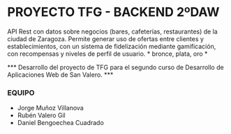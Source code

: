 # PROYECTO TFG - BACKEND 2ºDAW #

API Rest con datos sobre negocios (bares, cafeterías, restaurantes) de la ciudad de Zaragoza. Permite generar uso de ofertas entre clientes y establecimientos, con un sistema de fidelización mediante gamificación, con recompensas y niveles de perfil de usuario. * bronce, plata, oro * 

*** Desarrollo del proyecto de TFG para el segundo curso de Desarrollo de Aplicaciones Web de San Valero. ***

### EQUIPO ## 

- Jorge Muñoz Villanova
- Rubén Valero Gil
- Daniel Bengoechea Cuadrado